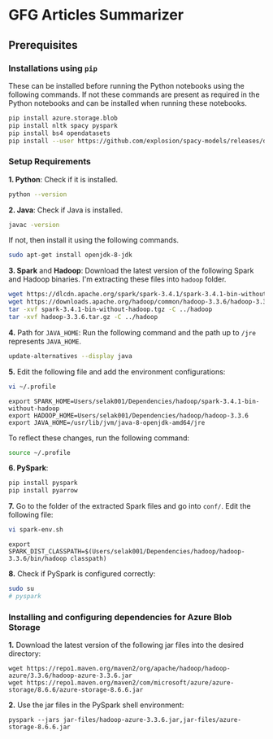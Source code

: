 # GFG Articles Summarizer

## Prerequisites

### Installations using `pip`

These can be installed before running the Python notebooks using the following commands. If not these commands are present as required in the Python notebooks and can be installed when running these notebooks.

```bash
pip install azure.storage.blob
pip install nltk spacy pyspark
pip install bs4 opendatasets
pip install --user https://github.com/explosion/spacy-models/releases/download/en_core_web_sm-3.0.0/en_core_web_sm-3.0.0.tar.gz 
```

### Setup Requirements

**1. Python**:
Check if it is installed.
```bash
python --version
```
**2. Java**:
Check if Java is installed.
```bash
javac -version
```
If not, then install it using the following commands.
```bash
sudo apt-get install openjdk-8-jdk
```
**3. Spark** and **Hadoop**:
Download the latest version of the following Spark and Hadoop binaries. I'm extracting these files into `hadoop` folder.
```bash
wget https://dlcdn.apache.org/spark/spark-3.4.1/spark-3.4.1-bin-without-hadoop.tgz
wget https://downloads.apache.org/hadoop/common/hadoop-3.3.6/hadoop-3.3.6.tar.gz
tar -xvf spark-3.4.1-bin-without-hadoop.tgz -C ../hadoop
tar -xvf hadoop-3.3.6.tar.gz -C ../hadoop
```
**4.** Path for `JAVA_HOME`:
Run the following command and the path up to `/jre` represents `JAVA_HOME`.
```bash
update-alternatives --display java
```
**5.** Edit the following file and add the environment configurations:
```bash
vi ~/.profile
```
```
export SPARK_HOME=Users/selak001/Dependencies/hadoop/spark-3.4.1-bin-without-hadoop
export HADOOP_HOME=Users/selak001/Dependencies/hadoop/hadoop-3.3.6
export JAVA_HOME=/usr/lib/jvm/java-8-openjdk-amd64/jre
```
To reflect these changes, run the following command:
```bash
source ~/.profile
```
**6. PySpark**:
```bash
pip install pyspark
pip install pyarrow
```
**7.** Go to the folder of the extracted Spark files and go into `conf/`. Edit the following file:
```bash
vi spark-env.sh
```
```
export SPARK_DIST_CLASSPATH=$(Users/selak001/Dependencies/hadoop/hadoop-3.3.6/bin/hadoop classpath)
```
**8.** Check if PySpark is configured correctly:
```bash
sudo su
# pyspark
```

### Installing and configuring dependencies for Azure Blob Storage

**1.** Download the latest version of the following jar files into the desired directory: 
```
wget https://repo1.maven.org/maven2/org/apache/hadoop/hadoop-azure/3.3.6/hadoop-azure-3.3.6.jar
wget https://repo1.maven.org/maven2/com/microsoft/azure/azure-storage/8.6.6/azure-storage-8.6.6.jar
```

**2.** Use the jar files in the PySpark shell environment:
```
pyspark --jars jar-files/hadoop-azure-3.3.6.jar,jar-files/azure-storage-8.6.6.jar
```
